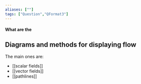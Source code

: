```yaml
---
aliases: [""]
tags: ["Question","QFormat3"]
---
```


#### What are the
## Diagrams and methods for displaying flow
The main ones are:
- [[scalar fields]]
- [[vector fields]]
- [[pathlines]]